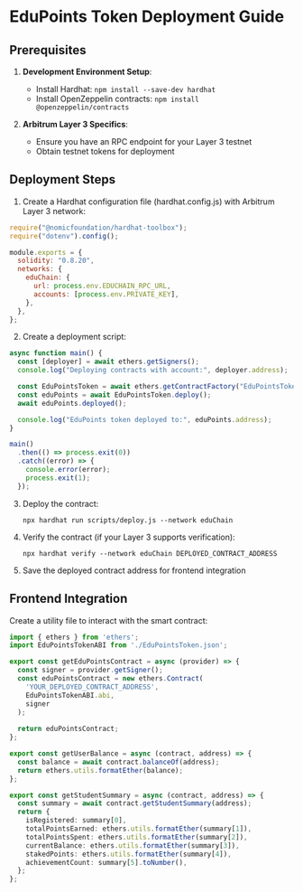 
# EduPoints Token Deployment Guide

## Prerequisites

1. **Development Environment Setup**:
   - Install Hardhat: `npm install --save-dev hardhat`
   - Install OpenZeppelin contracts: `npm install @openzeppelin/contracts`

2. **Arbitrum Layer 3 Specifics**:
   - Ensure you have an RPC endpoint for your Layer 3 testnet
   - Obtain testnet tokens for deployment

## Deployment Steps

1. Create a Hardhat configuration file (hardhat.config.js) with Arbitrum Layer 3 network:

```javascript
require("@nomicfoundation/hardhat-toolbox");
require("dotenv").config();

module.exports = {
  solidity: "0.8.20",
  networks: {
    eduChain: {
      url: process.env.EDUCHAIN_RPC_URL,
      accounts: [process.env.PRIVATE_KEY],
    },
  },
};
```

2. Create a deployment script:

```javascript
async function main() {
  const [deployer] = await ethers.getSigners();
  console.log("Deploying contracts with account:", deployer.address);

  const EduPointsToken = await ethers.getContractFactory("EduPointsToken");
  const eduPoints = await EduPointsToken.deploy();
  await eduPoints.deployed();

  console.log("EduPoints token deployed to:", eduPoints.address);
}

main()
  .then(() => process.exit(0))
  .catch((error) => {
    console.error(error);
    process.exit(1);
  });
```

3. Deploy the contract:
   ```
   npx hardhat run scripts/deploy.js --network eduChain
   ```

4. Verify the contract (if your Layer 3 supports verification):
   ```
   npx hardhat verify --network eduChain DEPLOYED_CONTRACT_ADDRESS
   ```

5. Save the deployed contract address for frontend integration

## Frontend Integration

Create a utility file to interact with the smart contract:

```typescript
import { ethers } from 'ethers';
import EduPointsTokenABI from './EduPointsToken.json';

export const getEduPointsContract = async (provider) => {
  const signer = provider.getSigner();
  const eduPointsContract = new ethers.Contract(
    'YOUR_DEPLOYED_CONTRACT_ADDRESS',
    EduPointsTokenABI.abi,
    signer
  );
  
  return eduPointsContract;
};

export const getUserBalance = async (contract, address) => {
  const balance = await contract.balanceOf(address);
  return ethers.utils.formatEther(balance);
};

export const getStudentSummary = async (contract, address) => {
  const summary = await contract.getStudentSummary(address);
  return {
    isRegistered: summary[0],
    totalPointsEarned: ethers.utils.formatEther(summary[1]),
    totalPointsSpent: ethers.utils.formatEther(summary[2]),
    currentBalance: ethers.utils.formatEther(summary[3]),
    stakedPoints: ethers.utils.formatEther(summary[4]),
    achievementCount: summary[5].toNumber(),
  };
};
```
